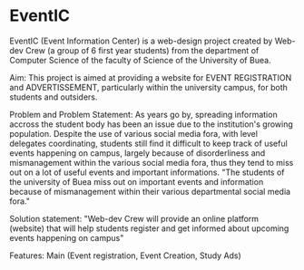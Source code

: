 # EventIC
EventIC (Event Information Center) is a web-design project created by Web-dev Crew
(a group of 6 first year students) from the department of Computer Science
of the faculty of Science of the University of Buea.

Aim:
This project is aimed at providing a website for EVENT REGISTRATION and ADVERTISSEMENT, 
particularly within the university campus, for both students and outsiders.

Problem and Problem Statement:
As years go by, spreading information accross the student body has been 
an issue due to the institution's growing population.
Despite the use of various social media fora, with level delegates coordinating, 
students still find it difficult to keep track of useful events happening on campus, 
largely because of disorderliness and mismanagement within the various social media fora, 
thus they tend to miss out on a lot of useful events and important informations.
"The students of the university of Buea miss out on important events and information
because of mismanagement within their various departmental social media fora."

Solution statement: "Web-dev Crew will provide an online platform (website)
that will help students register and get informed about upcoming events
happening on campus"

Features:
Main (Event registration, Event Creation, Study Ads)
